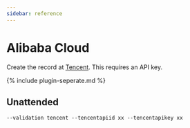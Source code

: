 ```yaml
---
sidebar: reference
---
```


# Alibaba Cloud 
Create the record at [Tencent](https://www.tencent.com/). This requires an API key.

{% include plugin-seperate.md %}

## Unattended 
`--validation tencent --tencentapiid xx --tencentapikey xx`